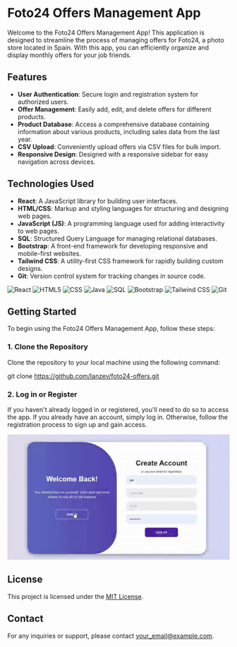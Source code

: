 # Foto24 Offers Management App

Welcome to the Foto24 Offers Management App! This application is designed to streamline the process of managing offers for Foto24, a photo store located in Spain. With this app, you can efficiently organize and display monthly offers for your job friends.

## Features

- **User Authentication**: Secure login and registration system for authorized users.
- **Offer Management**: Easily add, edit, and delete offers for different products.
- **Product Database**: Access a comprehensive database containing information about various products, including sales data from the last year.
- **CSV Upload**: Conveniently upload offers via CSV files for bulk import.
- **Responsive Design**: Designed with a responsive sidebar for easy navigation across devices.

## Technologies Used

- **React**: A JavaScript library for building user interfaces.
- **HTML/CSS**: Markup and styling languages for structuring and designing web pages.
- **JavaScript (JS)**: A programming language used for adding interactivity to web pages.
- **SQL**: Structured Query Language for managing relational databases.
- **Bootstrap**: A front-end framework for developing responsive and mobile-first websites.
- **Tailwind CSS**: A utility-first CSS framework for rapidly building custom designs.
- **Git**: Version control system for tracking changes in source code.

<img height="30" src="https://img.shields.io/badge/-React-61DAFB?style=flat-square&logo=react&logoColor=white" alt="React" title="React" /></code>
<img height="30" src="https://img.shields.io/badge/-HTML5-E34F26?style=flat-square&logo=html5&logoColor=white" alt="HTML5" title="HTML5" />
<img height="30" src="https://img.shields.io/badge/-CSS-1572B6?style=flat-square&logo=css3&logoColor=white" alt="CSS" title="CSS" />
<img height="30" src="https://img.shields.io/badge/-Java-007396?style=flat-square&logo=java&logoColor=white" alt="Java" title="Java" />
<img height="30" src="https://img.shields.io/badge/-SQL-4479A1?style=flat-square&logo=postgresql&logoColor=white" alt="SQL" title="SQL" />
<img height="30" src="https://img.shields.io/badge/-Bootstrap-7952B3?style=flat-square&logo=bootstrap&logoColor=white" alt="Bootstrap" title="Bootstrap" />
<img height="30" src="https://img.shields.io/badge/-Tailwind_CSS-38B2AC?style=flat-square&logo=tailwind-css&logoColor=white" alt="Tailwind CSS" title="Tailwind CSS" />
<img height="30" src="https://img.shields.io/badge/-Git-F03032?style=flat-square&logo=git&logoColor=white" alt="Git" title="Git" />



## Getting Started

To begin using the Foto24 Offers Management App, follow these steps:

### 1. Clone the Repository

Clone the repository to your local machine using the following command:

git clone https://github.com/Ianzev/foto24-offers.git

### 2. Log in or Register

If you haven't already logged in or registered, you'll need to do so to access the app. If you already have an account, simply log in. Otherwise, follow the registration process to sign up and gain access.

![Registration GIF](frontend/gif/loginregpage.gif)

## License

This project is licensed under the [MIT License](LICENSE).

## Contact

For any inquiries or support, please contact [your_email@example.com](mailto:your_email@example.com).
